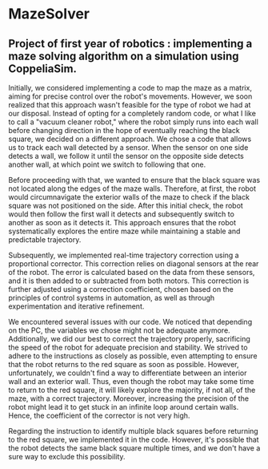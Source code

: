 # MazeSolver
## Project of first year of robotics : implementing a maze solving algorithm on a simulation using CoppeliaSim.

Initially, we considered implementing a code to map the maze as a matrix, aiming for precise control over the robot's movements. However, we soon realized that this approach wasn't feasible for the type of robot we had at our disposal. Instead of opting for a completely random code, or what I like to call a "vacuum cleaner robot," where the robot simply runs into each wall before changing direction in the hope of eventually reaching the black square, we decided on a different approach. We chose a code that allows us to track each wall detected by a sensor. When the sensor on one side detects a wall, we follow it until the sensor on the opposite side detects another wall, at which point we switch to following that one.

Before proceeding with that, we wanted to ensure that the black square was not located along the edges of the maze walls. Therefore, at first, the robot would circumnavigate the exterior walls of the maze to check if the black square was not positioned on the side. After this initial check, the robot would then follow the first wall it detects and subsequently switch to another as soon as it detects it. This approach ensures that the robot systematically explores the entire maze while maintaining a stable and predictable trajectory.

Subsequently, we implemented real-time trajectory correction using a proportional corrector. This correction relies on diagonal sensors at the rear of the robot. The error is calculated based on the data from these sensors, and it is then added to or subtracted from both motors. This correction is further adjusted using a correction coefficient, chosen based on the principles of control systems in automation, as well as through experimentation and iterative refinement.

We encountered several issues with our code. We noticed that depending on the PC, the variables we chose might not be adequate anymore. Additionally, we did our best to correct the trajectory properly, sacrificing the speed of the robot for adequate precision and stability. We strived to adhere to the instructions as closely as possible, even attempting to ensure that the robot returns to the red square as soon as possible. However, unfortunately, we couldn't find a way to differentiate between an interior wall and an exterior wall. Thus, even though the robot may take some time to return to the red square, it will likely explore the majority, if not all, of the maze, with a correct trajectory. Moreover, increasing the precision of the robot might lead it to get stuck in an infinite loop around certain walls. Hence, the coefficient of the corrector is not very high.

Regarding the instruction to identify multiple black squares before returning to the red square, we implemented it in the code. However, it's possible that the robot detects the same black square multiple times, and we don't have a sure way to exclude this possibility.





